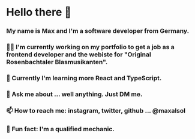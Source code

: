 ### <h1>Hello there 👋</h1>

### My name is Max and I'm a software developer from Germany.

### 👨‍💻 I'm currently working on my portfolio to get a job as a frontend developer and the webiste for "Original Rosenbachtaler Blasmusikanten".

### 🌱 Currently I'm learning more React and TypeScript.

### 💬 Ask me about ... well anything. Just DM me.

### 📫 How to reach me: instagram, twitter, github ... @maxalsol

### 🤪 Fun fact: I'm a qualified mechanic.
